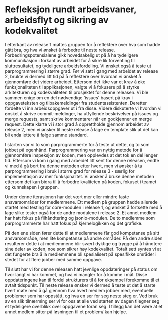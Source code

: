 # Refleksjon rundt arbeidsvaner, arbeidsflyt og sikring av kodekvalitet

I etterkant av release 1 møttes gruppen for å reflektere over hva som hadde gått bra, og hva vi ønsket å forbedre til neste release. Forbedringspotensialene gikk hovedsakelig ut på å ha tydeligere kommunikasjon i forkant av arbeidet for å sikre lik forventing til sluttresultatet, og tydeligere arbeidsfordeling. Vi ønsket også å teste ut parprogrammering i større grad. Før vi satt i gang med arbeidet av release 2, brukte vi dermed litt tid på å reflektere over hvordan vi ønsket å gjennomføre det videre arbeidet. Ettersom det ikke var et krav å øke funksjonaliteten til applikasjonen, valgte vi å fokusere på å styrke arkitekturen og kodekvaliteten til prosjektet for denne releasen. Vi ble sammen enige om en del nødvendige 'issues' basert på krav i oppgaveteksten og tilbakemeldinger fra studentassistenten. Deretter fordelte vi inn arbeidsoppgaver ut i fra disse. Videre diskuterte vi hvordan vi ønsket å skrive commit-meldinger, ha utfyllende beskrivelser på issues og merge requests, samt skrive kommentarer når en godkjenner en merge request. Dette klarte vi i stor grad å opprettholde gjennom arbeidet av release 2, men vi ønsker til neste release å lage en template slik at det kan bli enda lettere å følge samme standard. 

I starten var vi to som parprogrammerte for å teste ut dette, og to som jobbet på egenhånd. Parprogrammering var en nyttig metode for å gjennomføre inspeksjon av koden, men opplevdes at det tok en del lenger tid. Ettersom vi kom i gang med arbeidet litt sent for denne releasen, endte vi med å gå bort fra denne metoden etter hvert, men vi ønsker å ta parprogrammering i bruk i større grad for release 3 - særlig for implementasjon av mer funksjonalitet. Vi ønsker å bruke denne metoden ettersom det kan bidra til å forbedre kvaliteten på koden, fokuset i teamet og kunnskapen i gruppen.

Under denne iterasjonen har det vært mer eller mindre faste ansvarsområder for medlemmene. Ett medlem på gruppen hadde allerede startet med testing for core-modulen i release 1, og ønsket å fortsette med å lage slike tester også for de andre modulene i release 2. Et annet medlem har hatt fokus på filhåndtering og jsonio-modulen. De to medlemme som parprogrammerte har hatt fokus på kjernelogikken og det grafiske.

På den ene siden fører dette til at medlemmene får god kompetanse på sitt ansvarsområde, men lite kompetanse på andre områder. På den andre siden resulterer dette i at medlemmene blir svært dyktige og trygge på å håndtere sine deler av koden, noe som sikrer høy kodekvalitet. Totalt sett syntes vi at det fungerte bra å la medlemmene bli spesialisert på spesifikke områder i stedet for at flere jobber med samme oppgave.

Til slutt har vi for denne releasen hatt jevnlige oppdateringer på status om hvor langt vi har kommet, og hva vi mangler for å komme i mål. Disse oppdateringene kan til fordel strukturers til å for eksempel forekomme til et avtalt tidspunkt. Til neste release ønsker vi dermed å teste ut det å starte hvert møte med å gå gjennom hva hvert medlem jobber med, eventuelle problemer som har oppstått, og hva en ser for seg neste steg er. Ved bruk av en slik tilnærming ser vi for oss at alle ved starten av dagen tilegner seg et tydeligere overblikk over oppgavene foran seg. I tillegg kan det være at et annet medlem sitter på løsningen til et problem/ kan hjelpe. 
